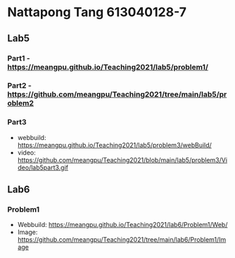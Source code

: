 # Nattapong Tang 613040128-7

## Lab5
### Part1 - https://meangpu.github.io/Teaching2021/lab5/problem1/
### Part2 - https://github.com/meangpu/Teaching2021/tree/main/lab5/problem2
### Part3
- webbuild: https://meangpu.github.io/Teaching2021/lab5/problem3/webBuild/
- video: https://github.com/meangpu/Teaching2021/blob/main/lab5/problem3/Video/lab5part3.gif

## Lab6
### Problem1 
- Webbuild: https://meangpu.github.io/Teaching2021/lab6/Problem1/Web/
- Image: https://github.com/meangpu/Teaching2021/tree/main/lab6/Problem1/Image
